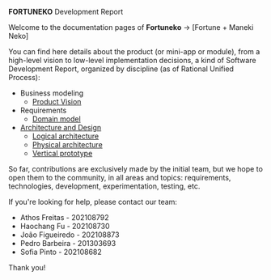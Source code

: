 **FORTUNEKO** Development Report

Welcome to the documentation pages of **Fortuneko** -> [Fortune + Maneki Neko]

You can find here details about the product (or mini-app or module), from a high-level vision to low-level implementation decisions, a kind of Software Development Report, organized by discipline (as of Rational Unified Process): 

* Business modeling 
  * [Product Vision](docs/ProductVision.md)
* Requirements
  * [Domain model](docs/DomainModel.md)
* [Architecture and Design](docs/ArchitectureAndDesign.md)
  * [Logical architecture](docs/ArchitectureAndDesign.md#Logical-Architecture)
  * [Physical architecture](docs/ArchitectureAndDesign.md#Physical-Architecture)
  * [Vertical prototype](docs/ArchitectureAndDesign.md#Vertical-Prototype)

So far, contributions are exclusively made by the initial team, but we hope to open them to the community, in all areas and topics: requirements, technologies, development, experimentation, testing, etc.

If you're looking for help, please contact our team:

* Athos Freitas - 202108792
* Haochang Fu - 202108730
* João Figueiredo - 202108873
* Pedro Barbeira - 201303693
* Sofia Pinto - 202108682

Thank you!
